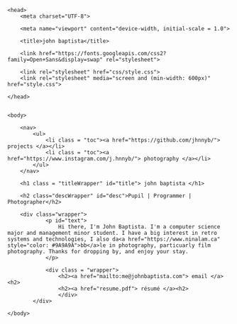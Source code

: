 <!DOCTYPE html>
<html lang="en-US">

<html>

	<head>
		<meta charset="UTF-8">

		<meta name="viewport" content="device-width, initial-scale = 1.0">

		<title>john baptista</title>

		<link href="https://fonts.googleapis.com/css2?family=Open+Sans&display=swap" rel="stylesheet">

		<link rel="stylesheet" href="css/style.css">
		<link rel="stylesheet" media="screen and (min-width: 600px)" href="style.css">

	</head>


	<body>

		<nav>
			<ul>
				<li class = "toc"><a href="https://github.com/jhnnyb/"> projects </a></li>
				<li class = "toc"><a href="https://www.instagram.com/j.hnnyb/"> photography </a></li>
			</ul>
		</nav>

		<h1 class = "titleWrapper" id="title"> john baptista </h1>

		<h2 class="descWrapper" id="desc">Pupil | Programmer | Photographer</h2>

		<div class="wrapper">
				<p id="text">
					Hi there, I'm John Baptista. I'm a computer science major and management minor student. I have a big interest in retro systems and technologies, I also da<a href="https://www.ninalam.ca" style="color: #9A9A9A">bb</a>le in photography, particuarly film photography. Thanks for dropping by, and enjoy your stay.
				</p>

				<div class = "wrapper">
					<h2><a href="mailto:me@johnbaptista.com"> email </a><h2>
					<h2><a href="resume.pdf"> résumé </a><h2>
					</div>
			</div>

	</body>
</html>
